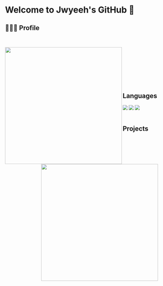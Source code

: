 # Welcome to Jwyeeh's GitHub 👋

## 🧑🏻‍💻 Profile


<br> 
<br>

<div align=center>
    <a href="https://github.com/anuraghazra/github-readme-stats" title="Go to Source">
      <img align="left" width=385 src="https://github-readme-stats.vercel.app/api?username=jwyeeh-dev&show_icons=true&theme=dark&hide_border=true&bg_color=151515&icon_color=ffffff&text_color=ffffff&title_color=00e6fe" />
    </a>
    <a href="https://git.io/streak-stats" title="Go to Source">
      <img align="right" width=385 src="http://github-readme-streak-stats.herokuapp.com?user=jwyeeh-dev&hide_border=true&theme=black-ice" alt="" />
    </a>
  </div>

<br>
<br><br><br><br><br><br>

## Languages

<img src="https://img.shields.io/badge/Python-#3776AB?style=for-the-badge&logo=Python&logoColor=white"/>
<img src="https://img.shields.io/badge/PyTorch-#EE4C2C?style=for-the-badge&logo=PyTorch&logoColor=white"/>
<img src="https://img.shields.io/badge/TensorFlow-#FF6F00?style=for-the-badge&logo=TensorFlow&logoColor=white"/>

<br>
<br>

## Projects


<br> 
<br>
